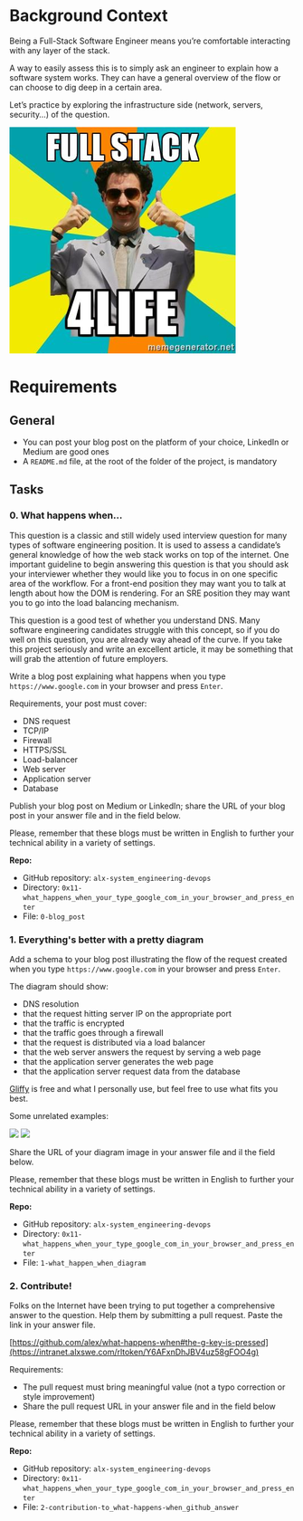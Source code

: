 # Background Context
Being a Full-Stack Software Engineer means you’re comfortable interacting with any layer of the stack.

A way to easily assess this is to simply ask an engineer to explain how a software system works. They can have a general overview of the flow or can choose to dig deep in a certain area.

Let’s practice by exploring the infrastructure side (network, servers, security…) of the question.

![Fullstack for life](images/fullstack.jpg)

# Requirements

## General
- You can post your blog post on the platform of your choice, LinkedIn or Medium are good ones
- A `README.md` file, at the root of the folder of the project, is mandatory

## Tasks

### 0. What happens when...

This question is a classic and still widely used interview question for many types of software engineering position. It is used to assess a candidate’s general knowledge of how the web stack works on top of the internet. One important guideline to begin answering this question is that you should ask your interviewer whether they would like you to focus in on one specific area of the workflow. For a front-end position they may want you to talk at length about how the DOM is rendering. For an SRE position they may want you to go into the load balancing mechanism.

This question is a good test of whether you understand DNS. Many software engineering candidates struggle with this concept, so if you do well on this question, you are already way ahead of the curve. If you take this project seriously and write an excellent article, it may be something that will grab the attention of future employers.

Write a blog post explaining what happens when you type `https://www.google.com` in your browser and press `Enter`.

Requirements, your post must cover:

- DNS request
- TCP/IP
- Firewall
- HTTPS/SSL
- Load-balancer
- Web server
- Application server
- Database

Publish your blog post on Medium or LinkedIn; share the URL of your blog post in your answer file and in the field below.

Please, remember that these blogs must be written in English to further your technical ability in a variety of settings.

**Repo:**
- GitHub repository: `alx-system_engineering-devops`
- Directory: `0x11-what_happens_when_your_type_google_com_in_your_browser_and_press_enter`
- File: `0-blog_post`

### 1. Everything's better with a pretty diagram

Add a schema to your blog post illustrating the flow of the request created when you type `https://www.google.com` in your browser and press `Enter`.

The diagram should show:
- DNS resolution
- that the request hitting server IP on the appropriate port
- that the traffic is encrypted
- that the traffic goes through a firewall
- that the request is distributed via a load balancer
- that the web server answers the request by serving a web page
- that the application server generates the web page
- that the application server request data from the database

[Gliffy](https://intranet.alxswe.com/rltoken/0KvO5Zd6t2GfDUiUHvNJjQ) is free and what I personally use, but feel free to use what fits you best.

Some unrelated examples:

![](http://i.imgur.com/i9ivkdo.png)
![](http://i.imgur.com/R8R3sqC.png)

Share the URL of your diagram image in your answer file and il the field below.

Please, remember that these blogs must be written in English to further your technical ability in a variety of settings.

**Repo:**
- GitHub repository: `alx-system_engineering-devops`
- Directory: `0x11-what_happens_when_your_type_google_com_in_your_browser_and_press_enter`
- File: `1-what_happen_when_diagram`

### 2. Contribute!

Folks on the Internet have been trying to put together a comprehensive answer to the question. Help them by submitting a pull request. Paste the link in your answer file.

[https://github.com/alex/what-happens-when#the-g-key-is-pressed](https://intranet.alxswe.com/rltoken/Y6AFxnDhJBV4uz58gFOO4g)

Requirements:

- The pull request must bring meaningful value (not a typo correction or style improvement)
- Share the pull request URL in your answer file and in the field below

Please, remember that these blogs must be written in English to further your technical ability in a variety of settings.

**Repo:**
- GitHub repository: `alx-system_engineering-devops`
- Directory: `0x11-what_happens_when_your_type_google_com_in_your_browser_and_press_enter`
- File: `2-contribution-to_what-happens-when_github_answer`
